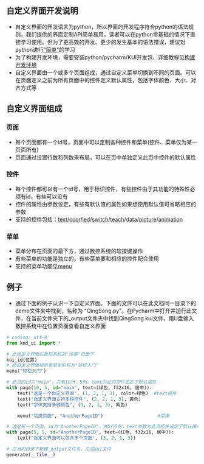 ## 自定义界面开发说明

- 自定义界面的开发语言为python，所以界面的开发程序符合python的语法规则，我们提供的界面定制API简单易用，读者可以在python零基础的情况下直接学习使用。但为了更高效的开发、更少的发生基本的语法错误，建议对python进行["简单"](https://www.runoob.com/python3/python3-tutorial.html)的学习
- 为了构建开发环境，需要安装python/pycharm/KUI开发包、详细教程见[构建开发环境](附录.html)
- 自定义界面由一个或多个页面组成，通过自定义菜单切换到不同的页面。可以在页面定义之前为所有页面中的控件定义默认属性，包括字体颜色、大小、对齐方式等

## 自定义界面组成

###  页面
- 每个页面都有一个id号，页面中可以定制各种控件和菜单(控件、菜单仅为某一页面所有)
- 页面通过设置行数和列数来布局，可以在页中单独定义此页中控件的默认属性

###  控件
- 每个控件都可以有一个id号，用于标识控件，有些控件由于其功能的特殊性必须有id，有些可以没有
- 控件的属性由参数设定，有些有默认值的属性如果想使用默认值可省略相应的参数
- 支持的控件包括：[text](控件功能及语法/text.html)/[coor](控件功能及语法/coor.html)/[led](控件功能及语法/led.html)/[switch](控件功能及语法/switch.html)/[teach](控件功能及语法/teach.html)/[data](控件功能及语法/data.html)/[picture](控件功能及语法/picture.html)/[animation](控件功能及语法/animation.html)

###  菜单
- 菜单分布在页面的最下方，通过数控系统的软按键操作
- 有些菜单的功能是独立的，有些菜单要和相应的控件配合使用
- 支持的菜单功能见[menu](控件功能及语法/menu.html)

## 例子
- 通过下面的例子认识一下自定义界面。下面的文件可以在此文档同一目录下的demo文件夹中找到，名称为 "QingSong.py"。在Pycharm中打开并运行此文件，在当前文件夹下的_output文件夹中找到QingSong.kui文件，用U盘输入数控系统中在位置页面查看自定义界面
```python
# coding: utf-8
from knd_ui import *

# 此自定义界面在数控系统的"位置"页面下
kui_id(位置)
# 此自定义界面根目录菜单名称为"轻松入门"
menu("轻松入门")

# 此页的id为"main"，共有10行，5列，text为此页控件设定了默认属性
with page(10, 5, id="main", text=(绿色, f32x16, 居中)):
    text("这是一个自定义界面", (1, 2, 1, 3), color=绿色)  #text控件
    text("自定义界面支持多种控件", (2, 2, 1, 3), 黄色)
    text("字体支持多种颜色", (3, 2, 1, 3), 紫色)

    menu("切换页面", "AnotherPageID")                    #菜单

# 这是另一个页面，id为"AnotherPageID"，共5行5列，text参数为此页控件设定了默认属性
with page(5, 5, id="AnotherPageID", text=(红色, f32x16, 居中)):
    text("自定义界面可以包含多个页面", (3, 2, 1, 3))

# 在当前目录下新建_output文件夹，生成kui文件
generate(__file__)
```